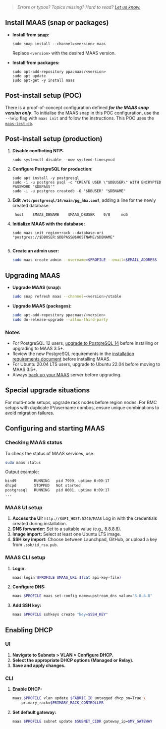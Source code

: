 > *Errors or typos? Topics missing? Hard to read? <a href="https://docs.google.com/forms/d/e/1FAIpQLScIt3ffetkaKW3gDv6FDk7CfUTNYP_HGmqQotSTtj2htKkVBw/viewform?usp=pp_url&entry.1739714854=https://maas.io/docs/fresh-installation-of-maas" target = "_blank">Let us know.</a>*

## Install MAAS (snap or packages)

* **Install from [snap](https://snapcraft.io/maas):**
   ```nohighlight
   sudo snap install --channel=<version> maas
   ```
   Replace `<version>` with the desired MAAS version.

* **Install from packages:**
   ```nohighlight
   sudo apt-add-repository ppa:maas/<version>
   sudo apt update
   sudo apt-get -y install maas
   ```
## Post-install setup (POC)

There is a proof-of-concept configuration defined ***for the MAAS snap version only***. To initialise the MAAS snap in this POC configuration, use the `--help` flag with `maas init` and follow the instructions. This POC uses the [`maas-test-db`](https://snapcraft.io/maas-test-db).

## Post-install setup (production)

1. **Disable conflicting NTP:**
   ```nohighlight
   sudo systemctl disable --now systemd-timesyncd
   ```

2. **Configure PostgreSQL for production:**
   ```nohighlight
   sudo apt install -y postgresql
   sudo -i -u postgres psql -c "CREATE USER \"$DBUSER\" WITH ENCRYPTED PASSWORD '$DBPASS'"
   sudo -i -u postgres createdb -O "$DBUSER" "$DBNAME"
   ```
3. **Edit `/etc/postgresql/14/main/pg_hba.conf`**, adding a line for the newly created database:
   ```nohighlight
    host    $MAAS_DBNAME    $MAAS_DBUSER    0/0     md5

4. **Initialize MAAS with the database:**
   ```nohighlight
   sudo maas init region+rack --database-uri "postgres://$DBUSER:$DBPASS@$HOSTNAME/$DBNAME"
   ```

   ```
5. **Create an admin user:**
   ```bash
   sudo maas create admin --username=$PROFILE --email=$EMAIL_ADDRESS
   ```

## Upgrading MAAS

* **Upgrade MAAS (snap):**
   ```bash
   sudo snap refresh maas --channel=<version>/stable
   ```

* **Upgrade MAAS (packages):**
   ```bash
   sudo apt-add-repository ppa:maas/<version>
   sudo do-release-upgrade --allow-third-party
   ```

### Notes

- For PostgreSQL 12 users, [upgrade to PostgreSQL 14](/t/how-to-upgrade-postgresql-v12-to-v14/7203) before installing or upgrading to MAAS 3.5+.
- Review the new PostgreSQL requirements in the [installation requirements document](/t/reference-installation-requirements/6233) before installing MAAS.
- For Ubuntu 20.04 LTS users, upgrade to Ubuntu 22.04 before moving to MAAS 3.5+.
- Always [back up your MAAS](/t/how-to-back-up-maas/5096) server before upgrading.

## Special upgrade situations

For multi-node setups, upgrade rack nodes before region nodes. For BMC setups with duplicate IP/username combos, ensure unique combinations to avoid migration failures.

## Configuring and starting MAAS

### Checking MAAS status

To check the status of MAAS services, use:
```bash
sudo maas status
```
Output example:
```bash
bind9        RUNNING   pid 7999, uptime 0:09:17
dhcpd        STOPPED   Not started
postgresql   RUNNING   pid 8001, uptime 0:09:17
...
```

### MAAS UI setup

1. **Access the UI:**
   ```http://$API_HOST:5240/MAAS```
   Log in with the credentials created during installation.
2. **DNS forwarder:** Set to a suitable value (e.g., 8.8.8.8).
3. **Image import:** Select at least one Ubuntu LTS image.
4. **SSH key import:** Choose between Launchpad, GitHub, or upload a key from `.ssh/id_rsa.pub`.

### MAAS CLI setup

1. **Login:**
   ```bash
   maas login $PROFILE $MAAS_URL $(cat api-key-file)
   ```
2. **Configure DNS:**
   ```bash
   maas $PROFILE maas set-config name=upstream_dns value="8.8.8.8"
   ```
3. **Add SSH key:**
   ```bash
   maas $PROFILE sshkeys create "key=$SSH_KEY"
   ```

## Enabling DHCP

### UI
1. **Navigate to Subnets > VLAN > Configure DHCP.**
2. **Select the appropriate DHCP options (Managed or Relay).**
3. **Save and apply changes.**

### CLI
1. **Enable DHCP:**
   ```bash
   maas $PROFILE vlan update $FABRIC_ID untagged dhcp_on=True \
       primary_rack=$PRIMARY_RACK_CONTROLLER
   ```
2. **Set default gateway:**
   ```bash
   maas $PROFILE subnet update $SUBNET_CIDR gateway_ip=$MY_GATEWAY
   ```
